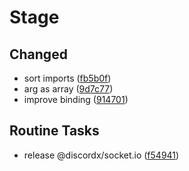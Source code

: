 # Stage

## Changed

- sort imports ([fb5b0f](https://github.com/oceanroleplay/discord.ts/commit/fb5b0f82661313a4e9e6638db71670a7fb524ac2))
- arg as array ([9d7c77](https://github.com/oceanroleplay/discord.ts/commit/9d7c77d3d5f726baa28cc862089c6108fa8558d0))
- improve binding ([914701](https://github.com/oceanroleplay/discord.ts/commit/91470136cfa5c9c3b67cb614f0ae61ddbfdfe3d7))

## Routine Tasks

- release @discordx/socket.io ([f54941](https://github.com/oceanroleplay/discord.ts/commit/f54941848df4a719485c2b3f6038dc07bf001650))
